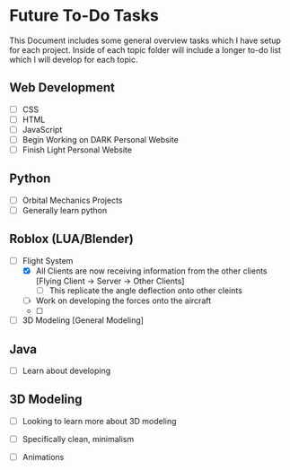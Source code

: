 # Future To-Do Tasks
This Document includes some general overview tasks which I have setup for each project. Inside of each topic folder will include a longer to-do list which I will develop for each topic.
## Web Development
- [ ] CSS
- [ ] HTML
- [ ] JavaScript
- [ ] Begin Working on DARK Personal Website
- [ ] Finish Light Personal Website

## Python
- [ ] Orbital Mechanics Projects
- [ ] Generally learn python
  
## Roblox (LUA/Blender)
- [ ] Flight System
  - [x] All Clients are now receiving information from the other clients [Flying Client -> Server -> Other Clients]
    - [ ] This replicate the angle deflection onto other cleints
  - [ ] Work on developing the forces onto the aircraft
  - [ ] 
- [ ] 3D Modeling [General Modeling]
  
## Java
- [ ] Learn about developing 
  
## 3D Modeling
- [ ] Looking to learn more about 3D modeling
- [ ] Specifically clean, minimalism
- [ ] Animations

